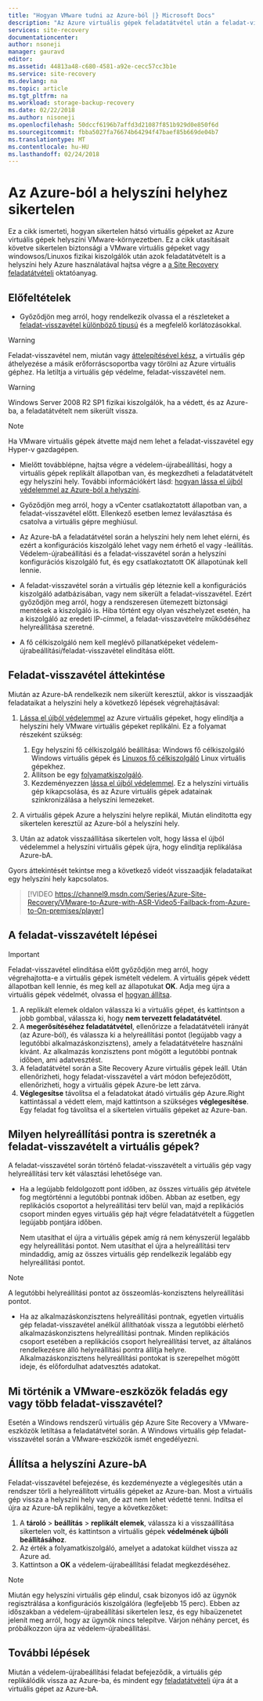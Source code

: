 ```yaml
---
title: "Hogyan VMware tudni az Azure-ból |} Microsoft Docs"
description: "Az Azure virtuális gépek feladatátvétel után a feladat-visszavétel a virtuális gépeket kapcsolja vissza a helyszíni is kezdeményezhető. Ismerje meg a szükséges lépéseket a feladat-visszavételt."
services: site-recovery
documentationcenter: 
author: nsoneji
manager: gauravd
editor: 
ms.assetid: 44813a48-c680-4581-a92e-cecc57cc3b1e
ms.service: site-recovery
ms.devlang: na
ms.topic: article
ms.tgt_pltfrm: na
ms.workload: storage-backup-recovery
ms.date: 02/22/2018
ms.author: nisoneji
ms.openlocfilehash: 50dccf6196b7affd3d21087f851b929d0e850f6d
ms.sourcegitcommit: fbba5027fa76674b64294f47baef85b669de04b7
ms.translationtype: MT
ms.contentlocale: hu-HU
ms.lasthandoff: 02/24/2018
---
```

# <a name="fail-back-from-azure-to-an-on-premises-site"></a>Az Azure-ból a helyszíni helyhez sikertelen

Ez a cikk ismerteti, hogyan sikertelen hátsó virtuális gépeket az Azure virtuális gépek helyszíni VMware-környezetben. Ez a cikk utasításait követve sikertelen biztonsági a VMware virtuális gépeket vagy windowsos/Linuxos fizikai kiszolgálók után azok feladatátvételt is a helyszíni hely Azure használatával hajtsa végre a [a Site Recovery feladatátvételi](site-recovery-failover.md) oktatóanyag.

## <a name="prerequisites"></a>Előfeltételek
- Győződjön meg arról, hogy rendelkezik olvassa el a részleteket a [feladat-visszavétel különböző típusú](concepts-types-of-failback.md) és a megfelelő korlátozásokkal.

> [!WARNING]
> Feladat-visszavétel nem, miután vagy [áttelepítésével kész](site-recovery-migrate-to-azure.md#what-do-we-mean-by-migration), a virtuális gép áthelyezése a másik erőforráscsoportba vagy törölni az Azure virtuális géphez. Ha letiltja a virtuális gép védelme, feladat-visszavétel nem.

> [!WARNING]
> Windows Server 2008 R2 SP1 fizikai kiszolgálók, ha a védett, és az Azure-ba, a feladatátvételt nem sikerült vissza.

> [!NOTE]
> Ha VMware virtuális gépek átvette majd nem lehet a feladat-visszavétel egy Hyper-v gazdagépen.


- Mielőtt továbblépne, hajtsa végre a védelem-újrabeállítási, hogy a virtuális gépek replikált állapotban van, és megkezdheti a feladatátvételt egy helyszíni hely. További információkért lásd: [hogyan lássa el újból védelemmel az Azure-ból a helyszíni](site-recovery-how-to-reprotect.md).

- Győződjön meg arról, hogy a vCenter csatlakoztatott állapotban van, a feladat-visszavétel előtt. Ellenkező esetben lemez leválasztása és csatolva a virtuális gépre meghiúsul.

- Az Azure-bA a feladatátvétel során a helyszíni hely nem lehet elérni, és ezért a konfigurációs kiszolgáló lehet vagy nem érhető el vagy -leállítás. Védelem-újrabeállítási és a feladat-visszavétel során a helyszíni konfigurációs kiszolgáló fut, és egy csatlakoztatott OK állapotúnak kell lennie. 

- A feladat-visszavétel során a virtuális gép léteznie kell a konfigurációs kiszolgáló adatbázisában, vagy nem sikerült a feladat-visszavétel. Ezért győződjön meg arról, hogy a rendszeresen ütemezett biztonsági mentések a kiszolgáló is. Hiba történt egy olyan vészhelyzet esetén, ha a kiszolgáló az eredeti IP-címmel, a feladat-visszavételre működéséhez helyreállítása szeretné.

- A fő célkiszolgáló nem kell meglévő pillanatképeket védelem-újrabeállítási/feladat-visszavétel elindítása előtt.

## <a name="overview-of-failback"></a>Feladat-visszavétel áttekintése
Miután az Azure-bA rendelkezik nem sikerült keresztül, akkor is visszaadják feladataikat a helyszíni hely a következő lépések végrehajtásával:

1. [Lássa el újból védelemmel](site-recovery-how-to-reprotect.md) az Azure virtuális gépeket, hogy elindítja a helyszíni hely VMware virtuális gépeket replikálni. Ez a folyamat részeként szükség:
    1. Egy helyszíni fő célkiszolgáló beállítása: Windows fő célkiszolgáló Windows virtuális gépek és [Linuxos fő célkiszolgáló](site-recovery-how-to-install-linux-master-target.md) Linux virtuális gépekhez.
    2. Állítson be egy [folyamatkiszolgáló](site-recovery-vmware-setup-azure-ps-resource-manager.md).
    3. Kezdeményezzen [lássa el újból védelemmel](site-recovery-how-to-reprotect.md). Ez a helyszíni virtuális gép kikapcsolása, és az Azure virtuális gépek adatainak szinkronizálása a helyszíni lemezeket.

1. A virtuális gépek Azure a helyszíni helyre replikál, Miután elindította egy sikertelen keresztül az Azure-ból a helyszíni hely.

1. Után az adatok visszaállítása sikertelen volt, hogy lássa el újból védelemmel a helyszíni virtuális gépek újra, hogy elindítja replikálása Azure-bA.

Gyors áttekintését tekintse meg a következő videót visszaadják feladataikat egy helyszíni hely kapcsolatos.
> [!VIDEO https://channel9.msdn.com/Series/Azure-Site-Recovery/VMware-to-Azure-with-ASR-Video5-Failback-from-Azure-to-On-premises/player]


## <a name="steps-to-fail-back"></a>A feladat-visszavételt lépései

> [!IMPORTANT]
> Feladat-visszavétel elindítása előtt győződjön meg arról, hogy végrehajtotta-e a virtuális gépek ismételt védelem. A virtuális gépek védett állapotban kell lennie, és meg kell az állapotukat **OK**. Adja meg újra a virtuális gépek védelmét, olvassa el [hogyan állítsa](site-recovery-how-to-reprotect.md).

1. A replikált elemek oldalon válassza ki a virtuális gépet, és kattintson a jobb gombbal, válassza ki, hogy **nem tervezett feladatátvétel**.
2. A **megerősítéséhez feladatátvétel**, ellenőrizze a feladatátvételi irányát (az Azure-ból), és válassza ki a helyreállítási pontot (legújabb vagy a legutóbbi alkalmazáskonzisztens), amely a feladatátvételre használni kívánt. Az alkalmazás konzisztens pont mögött a legutóbbi pontnak időben, ami adatvesztést.
3. A feladatátvétel során a Site Recovery Azure virtuális gépek leáll. Után ellenőrizheti, hogy feladat-visszavétel a várt módon befejeződött, ellenőrizheti, hogy a virtuális gépek Azure-be lett zárva.
4. **Véglegesítse** távolítsa el a feladatokat átadó virtuális gép Azure.Right kattintással a védett elem, majd kattintson a szükséges **véglegesítése**. Egy feladat fog távolítsa el a sikertelen virtuális gépeket az Azure-ban.


## <a name="to-what-recovery-point-can-i-fail-back-the-virtual-machines"></a>Milyen helyreállítási pontra is szeretnék a feladat-visszavételt a virtuális gépek?

A feladat-visszavétel során történő feladat-visszavételt a virtuális gép vagy helyreállítási terv két választási lehetősége van.

- Ha a legújabb feldolgozott pont időben, az összes virtuális gép átvétele fog megtörténni a legutóbbi pontnak időben. Abban az esetben, egy replikációs csoportot a helyreállítási terv belül van, majd a replikációs csoport minden egyes virtuális gép hajt végre feladatátvételt a független legújabb pontjára időben.

    Nem utasíthat el újra a virtuális gépek amíg rá nem kényszerül legalább egy helyreállítási pontot. Nem utasíthat el újra a helyreállítási terv mindaddig, amíg az összes virtuális gép rendelkezik legalább egy helyreállítási pontot.

> [!NOTE]
> A legutóbbi helyreállítási pontot az összeomlás-konzisztens helyreállítási pontot.

- Ha az alkalmazáskonzisztens helyreállítási pontnak, egyetlen virtuális gép feladat-visszavétel anélkül állíthatóak vissza a legutóbbi elérhető alkalmazáskonzisztens helyreállítási pontnak. Minden replikációs csoport esetében a replikációs csoport helyreállítási tervet, az általános rendelkezésre álló helyreállítási pontra állítja helyre.
Alkalmazáskonzisztens helyreállítási pontokat is szerepelhet mögött ideje, és előfordulhat adatvesztés adatokat.

## <a name="what-happens-to-vmware-tools-post-failback"></a>Mi történik a VMware-eszközök feladás egy vagy több feladat-visszavétel?

Esetén a Windows rendszerű virtuális gép Azure Site Recovery a VMware-eszközök letiltása a feladatátvétel során. A Windows virtuális gép feladat-visszavétel során a VMware-eszközök ismét engedélyezni. 


## <a name="reprotect-from-on-premises-to-azure"></a>Állítsa a helyszíni Azure-bA
Feladat-visszavétel befejezése, és kezdeményezte a véglegesítés után a rendszer törli a helyreállított virtuális gépeket az Azure-ban. Most a virtuális gép vissza a helyszíni hely van, de azt nem lehet védetté tenni. Indítsa el újra az Azure-bA replikálni, tegye a következőket:

1. A **tároló** > **beállítás** > **replikált elemek**, válassza ki a visszaállítása sikertelen volt, és kattintson a virtuális gépek **védelmének újbóli beállításához**.
2. Az érték a folyamatkiszolgáló, amelyet a adatokat küldhet vissza az Azure ad.
3. Kattintson a **OK** a védelem-újrabeállítási feladat megkezdéséhez.

> [!NOTE]
> Miután egy helyszíni virtuális gép elindul, csak bizonyos idő az ügynök regisztrálása a konfigurációs kiszolgálóra (legfeljebb 15 perc). Ebben az időszakban a védelem-újrabeállítási sikertelen lesz, és egy hibaüzenetet jelenít meg arról, hogy az ügynök nincs telepítve. Várjon néhány percet, és próbálkozzon újra az védelem-újrabeállítási.

## <a name="next-steps"></a>További lépések

Miután a védelem-újrabeállítási feladat befejeződik, a virtuális gép replikálódik vissza az Azure-ba, és mindent egy [feladatátvételi](site-recovery-failover.md) újra át a virtuális gépet az Azure-bA.


